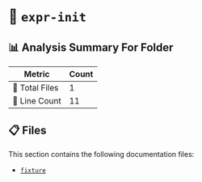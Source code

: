# 📁 `expr-init`

## 📊 Analysis Summary For Folder

| Metric | Count |
|--------|-------|
| 📁 Total Files | 1 |
| 🔢 Line Count | 11 |


## 📋 Files

This section contains the following documentation files:

- [`fixture`](./fixture.md)